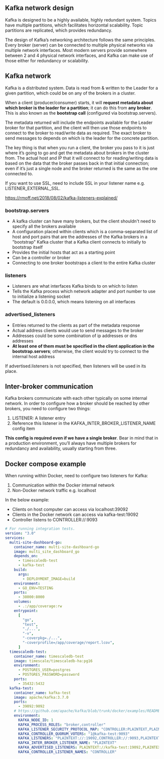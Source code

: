 ## Kafka network design

Kafka is designed to be a highly available, highly redundant system. Topics have multiple partitions, which facilitates horizontal scalability. Topic partitions are replicated, which provides redundancy.

The design of Kafka’s networking architecture follows the same principles. Every broker (server) can be connected to multiple physical networks via multiple network interfaces. Most modern servers provide somewhere between 2 and 4 physical network interfaces, and Kafka can make use of those either for redundancy or scalability.

## Kafka network

Kafka is a distributed system. Data is read from & written to the Leader for a given partition, which could be on any of the brokers in a cluster.

When a client (producer/consumer) starts, it will **request metadata about which broker is the leader for a partition**; it can do this from **any broker**. This is also known as the **bootstrap call** (configured via bootstrap.servers).

The metadata returned will include the endpoints available for the Leader broker for that partition, and the client will then use those endpoints to connect to the broker to read/write data as required. The exact broker to send messages to depends on which is the leader for the concrete partition.

The key thing is that when you run a client, the broker you pass to it is just where it’s going to go and get the metadata about brokers in the cluster from. The actual host and IP that it will connect to for reading/writing data is based on the data that the broker passes back in that initial connection; even if it’s just a single node and the broker returned is the same as the one connected to.

If you want to use SSL, need to include SSL in your listener name e.g. LISTENER_EXTERNAL_SSL.

https://rmoff.net/2018/08/02/kafka-listeners-explained/

### bootstrap.servers

- A kafka cluster can have many brokers, but the client shouldn't need to specify all the brokers available
- A configuration placed within clients which is a comma-separated list of host and port pairs that are the addresses of the Kafka brokers in a "bootstrap" Kafka cluster that a Kafka client connects to initially to bootstrap itself
- Provides the initial hosts that act as a starting point
- Can be a controller or broker
- Connecting to one broker bootstraps a client to the entire Kafka cluster

### listeners

- Listeners are what interfaces Kafka binds to on which to listen
- Tells the Kafka process which network adapter and port number to use to initialize a listening socket
- The default is 0.0.0.0, which means listening on all interfaces

### advertised_listeners

- Entries returned to the clients as part of the metadata response
- Actual address clients would use to send messages to the broker
- Addresses could be some combination of ip addresses or dns addresses
- **At least one of them must be specified in the client application in the bootstrap.servers**; otherwise, the client would try to connect to the internal host address

If advertised.listeners is not specified, then listeners will be used in its place.

## Inter-broker communication

Kafka brokers communicate with each other typically on some internal network. In order to configure how a broker should be reached by other brokers, you need to configure two things:

1. LISTENER: A listener entry
2. Reference this listener in the KAFKA_INTER_BROKER_LISTENER_NAME config item

**This config is required even if we have a single broker**. Bear in mind that in a production environment, you’ll always have multiple brokers for redundancy and availability, usually starting from three.

## Docker compose example

When running within Docker, need to configure two listeners for Kafka:

1. Communication within the Docker internal network
2. Non-Docker network traffic e.g. localhost

In the below example:

- Clients on host computer can access via localhost:39092
- Clients in the Docker network can access via kafka-test:19092
- Controller listens to CONTROLLER://:9093

```yaml
# For running integration tests.
version: "3.0"
services:
  multi-site-dashboard-go:
    container_name: multi-site-dashboard-go
    image: multi_site_dashboard_go
    depends_on:
      - timescaledb-test
      - kafka-test
    build:
      args:
        - DEPLOYMENT_IMAGE=build
    environment:
      - GO_ENV=TESTING
    ports:
      - 38000:8000
    volumes:
      - .:/app/coverage:rw
    entrypoint:
      [
        "go",
        "test",
        "./...",
        "-v",
        "-coverpkg=./...",
        "-coverprofile=/app/coverage/report.lcov",
      ]
  timescaledb-test:
    container_name: timescaledb-test
    image: timescale/timescaledb-ha:pg16
    environment:
      - POSTGRES_USER=postgres
      - POSTGRES_PASSWORD=password
    ports:
      - 35432:5432
  kafka-test:
    container_name: kafka-test
    image: apache/kafka:3.7.0
    ports:
      - 39092:9092
    # https://github.com/apache/kafka/blob/trunk/docker/examples/README.md
    environment:
      KAFKA_NODE_ID: 1
      KAFKA_PROCESS_ROLES: "broker,controller"
      KAFKA_LISTENER_SECURITY_PROTOCOL_MAP: "CONTROLLER:PLAINTEXT,PLAINTEXT:PLAINTEXT,PLAINTEXT_HOST:PLAINTEXT"
      KAFKA_CONTROLLER_QUORUM_VOTERS: "1@kafka-test:9093"
      KAFKA_LISTENERS: "PLAINTEXT://:19092,CONTROLLER://:9093,PLAINTEXT_HOST://:9092"
      KAFKA_INTER_BROKER_LISTENER_NAME: "PLAINTEXT"
      KAFKA_ADVERTISED_LISTENERS: PLAINTEXT://kafka-test:19092,PLAINTEXT_HOST://localhost:39092
      KAFKA_CONTROLLER_LISTENER_NAMES: "CONTROLLER"
```

